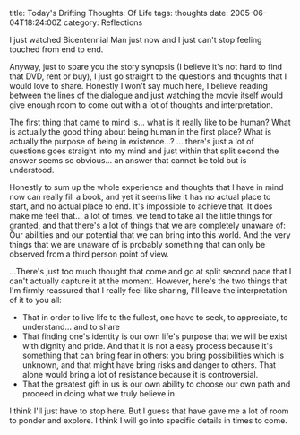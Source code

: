 title: Today's Drifting Thoughts: Of Life
tags: thoughts
date: 2005-06-04T18:24:00Z
category: Reflections

I just watched Bicentennial Man just now and I just can't stop feeling touched from end to end.

Anyway, just to spare you the story synopsis (I believe it's not hard to find that DVD, rent or buy), I just go straight to the questions and thoughts that I would love to share. Honestly I won't say much here, I believe reading between the lines of the dialogue and just watching the movie itself would give enough room to come out with a lot of thoughts and interpretation.

The first thing that came to mind is… what is it really like to be human? What is actually the good thing about being human in the first place? What is actually the purpose of being in existence…? … there's just a lot of questions goes straight into my mind and just within that split second the answer seems so obvious… an answer that cannot be told but is understood.

Honestly to sum up the whole experience and thoughts that I have in mind now can really fill a book, and yet it seems like it has no actual place to start, and no actual place to end. It's impossible to achieve that. It does make me feel that… a lot of times, we tend to take all the little things for granted, and that there's a lot of things that we are completely unaware of: Our abilities and our potential that we can bring into this world. And the very things that we are unaware of is probably something that can only be observed from a third person point of view.

…There's just too much thought that come and go at split second pace that I can't actually capture it at the moment. However, here's the two things that I'm firmly reassured that I really feel like sharing, I'll leave the interpretation of it to you all:

- That in order to live life to the fullest, one have to seek, to appreciate, to understand… and to share
- That finding one's identity is our own life's purpose that we will be exist with dignity and pride. And that it is not a easy process because it's something that can bring fear in others: you bring possibilities which is unknown, and that might have bring risks and danger to others. That alone would bring a lot of resistance because it is controversial.
- That the greatest gift in us is our own ability to choose our own path and proceed in doing what we truly believe in

I think I'll just have to stop here. But I guess that have gave me a lot of room to ponder and explore. I think I will go into specific details in times to come.
